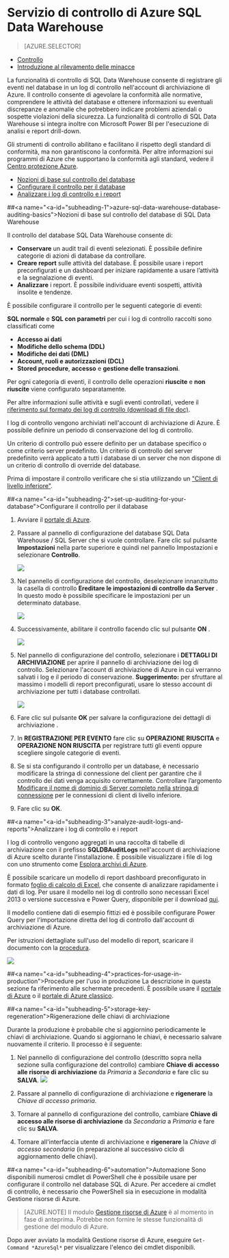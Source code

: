 <properties
   pageTitle="Servizio di controllo di SQL Data Warehouse di Azure | Microsoft Azure"
   description="Introduzione al servizio di controllo di Azure SQL Data Warehouse"
   services="sql-data-warehouse"
   documentationCenter=""
   authors="ronortloff"
   manager="barbkess"
   editor=""/>

<tags
   ms.service="sql-data-warehouse"
   ms.workload="data-management"
   ms.tgt_pltfrm="na"
   ms.devlang="na"
   ms.topic="article"
   ms.date="09/24/2016" 
   ms.author="rortloff;barbkess;sonyama"/>


# <a name="auditing-in-azure-sql-data-warehouse"></a>Servizio di controllo di Azure SQL Data Warehouse

> [AZURE.SELECTOR]
- [Controllo](sql-data-warehouse-auditing-overview.md)
- [Introduzione al rilevamento delle minacce](sql-data-warehouse-security-threat-detection.md)

La funzionalità di controllo di SQL Data Warehouse consente di registrare gli eventi nel database in un log di controllo nell'account di archiviazione di Azure. Il controllo consente di agevolare la conformità alle normative, comprendere le attività del database e ottenere informazioni su eventuali discrepanze e anomalie che potrebbero indicare problemi aziendali o sospette violazioni della sicurezza. La funzionalità di controllo di SQL Data Warehouse si integra inoltre con Microsoft Power BI per l'esecuzione di analisi e report drill-down.

Gli strumenti di controllo abilitano e facilitano il rispetto degli standard di conformità, ma non garantiscono la conformità. Per altre informazioni sui programmi di Azure che supportano la conformità agli standard, vedere il <a href="http://azure.microsoft.com/support/trust-center/compliance/" target="_blank">Centro protezione Azure</a>.

+ [Nozioni di base sul controllo del database]
+ [Configurare il controllo per il database]
+ [Analizzare i log di controllo e i report]

##<a name="<a-id="subheading-1"></a>azure-sql-data-warehouse-database-auditing-basics"></a><a id="subheading-1"></a>Nozioni di base sul controllo del database di SQL Data Warehouse


Il controllo del database SQL Data Warehouse consente di:

- **Conservare** un audit trail di eventi selezionati. È possibile definire categorie di azioni di database da controllare.
- **Creare report** sulle attività del database. È possibile usare i report preconfigurati e un dashboard per iniziare rapidamente a usare l’attività e la segnalazione di eventi.
- **Analizzare** i report. È possibile individuare eventi sospetti, attività insolite e tendenze.

È possibile configurare il controllo per le seguenti categorie di eventi:

**SQL normale** e **SQL con parametri** per cui i log di controllo raccolti sono classificati come  

- **Accesso ai dati**
- **Modifiche dello schema (DDL)**
- **Modifiche dei dati (DML)**
- **Account, ruoli e autorizzazioni (DCL)**
- **Stored procedure**, **accesso** e **gestione delle transazioni**.

Per ogni categoria di eventi, il controllo delle operazioni **riuscite** e **non riuscite** viene configurato separatamente.

Per altre informazioni sulle attività e sugli eventi controllati, vedere il <a href="http://go.microsoft.com/fwlink/?LinkId=506733" target="_blank">riferimento sul formato dei log di controllo (download di file doc)</a>.

I log di controllo vengono archiviati nell'account di archiviazione di Azure. È possibile definire un periodo di conservazione del log di controllo.

Un criterio di controllo può essere definito per un database specifico o come criterio server predefinito. Un criterio di controllo del server predefinito verrà applicato a tutti i database di un server che non dispone di un criterio di controllo di override del database.

Prima di impostare il controllo verificare che si stia utilizzando un ["Client di livello inferiore"](sql-data-warehouse-auditing-downlevel-clients.md).


##<a name="<a-id="subheading-2"></a>set-up-auditing-for-your-database"></a><a id="subheading-2"></a>Configurare il controllo per il database

1. Avviare il <a href="https://portal.azure.com" target="_blank">portale di Azure</a>.

2. Passare al pannello di configurazione del database SQL Data Warehouse / SQL Server che si vuole controllare. Fare clic sul pulsante **Impostazioni** nella parte superiore e quindi nel pannello Impostazioni e selezionare **Controllo**.

    ![][1]

3. Nel pannello di configurazione del controllo, deselezionare innanzitutto la casella di controllo **Ereditare le impostazioni di controllo da Server** . In questo modo è possibile specificare le impostazioni per un determinato database.

    ![][2]

4. Successivamente, abilitare il controllo facendo clic sul pulsante **ON** .

    ![][3]

5. Nel pannello di configurazione del controllo, selezionare i **DETTAGLI DI ARCHIVIAZIONE** per aprire il pannello di archiviazione dei log di controllo. Selezionare l'account di archiviazione di Azure in cui verranno salvati i log e il periodo di conservazione. **Suggerimento:** per sfruttare al massimo i modelli di report preconfigurati, usare lo stesso account di archiviazione per tutti i database controllati.

    ![][4]

6. Fare clic sul pulsante **OK** per salvare la configurazione dei dettagli di archiviazione .


7. In **REGISTRAZIONE PER EVENTO** fare clic su **OPERAZIONE RIUSCITA** e **OPERAZIONE NON RIUSCITA** per registrare tutti gli eventi oppure scegliere singole categorie di eventi.


8. Se si sta configurando il controllo per un database, è necessario modificare la stringa di connessione del client per garantire che il controllo dei dati venga acquisito correttamente. Controllare l’argomento [Modificare il nome di dominio di Server completo nella stringa di connessione](sql-data-warehouse-auditing-downlevel-clients.md) per le connessioni di client di livello inferiore.

9. Fare clic su **OK**.


##<a name="<a-id="subheading-3">analyze-audit-logs-and-reports</a>"></a><a id="subheading-3">Analizzare i log di controllo e i report</a>

I log di controllo vengono aggregati in una raccolta di tabelle di archiviazione con il prefisso **SQLDBAuditLogs** nell'account di archiviazione di Azure scelto durante l'installazione. È possibile visualizzare i file di log con uno strumento come <a href="http://azurestorageexplorer.codeplex.com/" target="_blank">Esplora archivi di Azure</a>.

È possibile scaricare un modello di report dashboard preconfigurato in formato <a href="http://go.microsoft.com/fwlink/?LinkId=403540" target="_blank">foglio di calcolo di Excel</a>, che consente di analizzare rapidamente i dati di log. Per usare il modello nei log di controllo sono necessari Excel 2013 o versione successiva e Power Query, disponibile per il download <a href="http://www.microsoft.com/download/details.aspx?id=39379">qui</a>.

Il modello contiene dati di esempio fittizi ed è possibile configurare Power Query per l'importazione diretta del log di controllo dall'account di archiviazione di Azure.

Per istruzioni dettagliate sull'uso del modello di report, scaricare il documento con la <a href="http://go.microsoft.com/fwlink/?LinkId=506731">procedura</a>.

![][5]


##<a name="<a-id="subheading-4">practices-for-usage-in-production</a>"></a><a id="subheading-4">Procedure per l'uso in produzione</a>
La descrizione in questa sezione fa riferimento alle schermate precedenti. È possibile usare il <a href="https://portal.azure.com" target="_blank">portale di Azure</a> o il <a href= "https://manage.windowsazure.com/" target="_bank">portale di Azure classico</a>.


##<a name="<a-id="subheading-5"></a>storage-key-regeneration"></a><a id="subheading-5"></a>Rigenerazione delle chiavi di archiviazione

Durante la produzione è probabile che si aggiornino periodicamente le chiavi di archiviazione. Quando si aggiornano le chiavi, è necessario salvare nuovamente il criterio. Il processo è il seguente:


1. Nel pannello di configurazione del controllo (descritto sopra nella sezione sulla configurazione del controllo) cambiare **Chiave di accesso alle risorse di archiviazione** da *Primaria* a *Secondaria* e fare clic su **SALVA**.
![][4]
2. Passare al pannello di configurazione di archiviazione e **rigenerare** la *Chiave di accesso primaria*.

3. Tornare al pannello di configurazione del controllo, cambiare **Chiave di accesso alle risorse di archiviazione** da *Secondaria* a *Primaria* e fare clic su **SALVA**.

4. Tornare all'interfaccia utente di archiviazione e **rigenerare** la *Chiave di accesso secondaria* (in preparazione al successivo ciclo di aggiornamento delle chiavi).

##<a name="<a-id="subheading-6"></a>automation"></a><a id="subheading-6"></a>Automazione
Sono disponibili numerosi cmdlet di PowerShell che è possibile usare per configurare il controllo nel database SQL di Azure. Per accedere ai cmdlet di controllo, è necessario che PowerShell sia in esecuzione in modalità Gestione risorse di Azure.

> [AZURE.NOTE] Il modulo [Gestione risorse di Azure](https://msdn.microsoft.com/library/dn654592.aspx) è al momento in fase di anteprima. Potrebbe non fornire le stesse funzionalità di gestione del modulo di Azure.

Dopo aver avviato la modalità Gestione risorse di Azure, eseguire `Get-Command *AzureSql*` per visualizzare l'elenco dei cmdlet disponibili.


<!--Anchors-->
[Nozioni di base sul controllo del database]: #subheading-1
[Configurare il controllo per il database]: #subheading-2
[Analizzare i log di controllo e i report]: #subheading-3


<!--Image references-->
[1]: ./media/sql-data-warehouse-auditing-overview/sql-data-warehouse-auditing.png
[2]: ./media/sql-data-warehouse-auditing-overview/sql-data-warehouse-auditing-inherit.png
[3]: ./media/sql-data-warehouse-auditing-overview/sql-data-warehouse-auditing-enable.png
[4]: ./media/sql-data-warehouse-auditing-overview/sql-data-warehouse-auditing-storage-account.png
[5]: ./media/sql-data-warehouse-auditing-overview/sql-data-warehouse-auditing-dashboard.png


<!--Link references-->



<!--HONumber=Oct16_HO2-->


